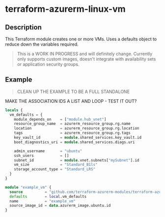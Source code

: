 # terraform-azurerm-linux-vm

## Description

This Terraform module creates one or more VMs. Uses a defaults object to reduce down the variables required.

> This is a WORK IN PROGRESS and will definitely change. Currently only supports custom images, doesn't integrate with availability sets or application security groups.

## Example

> CLEAN UP THE EXAMPLE TO BE A FULL STANDALONE

MAKE THE ASSOCIATION IDS A LIST AND LOOP - TEST IT OUT?

```terraform
locals {
  vm_defaults = {
    module_depends_on    = ["module.hub_vnet"]
    resource_group_name  = azurerm_resource_group.rg.name
    location             = azurerm_resource_group.rg.location
    tags                 = azurerm_resource_group.rg.tags
    key_vault_id         = module.shared_services.key_vault.id
    boot_diagnostics_uri = module.shared_services.diags.uri

    admin_username       = "ubuntu"
    ssh_users            = []
    subnet_id            = module.vnet.subnets["mySubnet"].id
    vm_size              = "Standard_B1ls"
    storage_account_type = "Standard_LRS"
  }
}

module "example_vm" {
  source          = "github.com/terraform-azurerm-modules/terraform-azurerm-linux-vm/"
  defaults        = local.vm_defaults
  name            = "example_vm"
  source_image_id = data.azurerm_image.ubuntu.id
}
```
